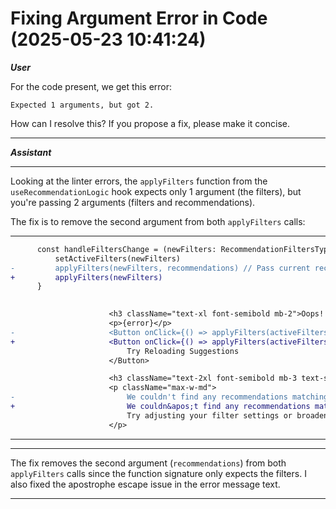 <!-- Generated by SpecStory -->

# Fixing Argument Error in Code (2025-05-23 10:41:24)

_**User**_

For the code present, we get this error:
```
Expected 1 arguments, but got 2.
```
How can I resolve this? If you propose a fix, please make it concise.

---

_**Assistant**_



---

Looking at the linter errors, the `applyFilters` function from the `useRecommendationLogic` hook expects only 1 argument (the filters), but you're passing 2 arguments (filters and recommendations).

The fix is to remove the second argument from both `applyFilters` calls:

---

```diff
      const handleFiltersChange = (newFilters: RecommendationFiltersType) => {
          setActiveFilters(newFilters)
-         applyFilters(newFilters, recommendations) // Pass current recommendations to be filtered
+         applyFilters(newFilters)
      }
  
```

```diff
                      <h3 className="text-xl font-semibold mb-2">Oops! Something went wrong.</h3>
                      <p>{error}</p>
-                     <Button onClick={() => applyFilters(activeFilters, recommendations)} variant="outline" className="mt-4 text-red-300 border-red-500 hover:bg-red-800/50 hover:text-red-200">
+                     <Button onClick={() => applyFilters(activeFilters)} variant="outline" className="mt-4 text-red-300 border-red-500 hover:bg-red-800/50 hover:text-red-200">
                          Try Reloading Suggestions
                      </Button>
```

```diff
                      <h3 className="text-2xl font-semibold mb-3 text-slate-200">No Recommendations Found</h3>
                      <p className="max-w-md">
-                         We couldn't find any recommendations matching your current preferences and filters.
+                         We couldn&apos;t find any recommendations matching your current preferences and filters.
                          Try adjusting your filter settings or broadening your choices!
                      </p>
```

---



---

The fix removes the second argument (`recommendations`) from both `applyFilters` calls since the function signature only expects the filters. I also fixed the apostrophe escape issue in the error message text.

---

